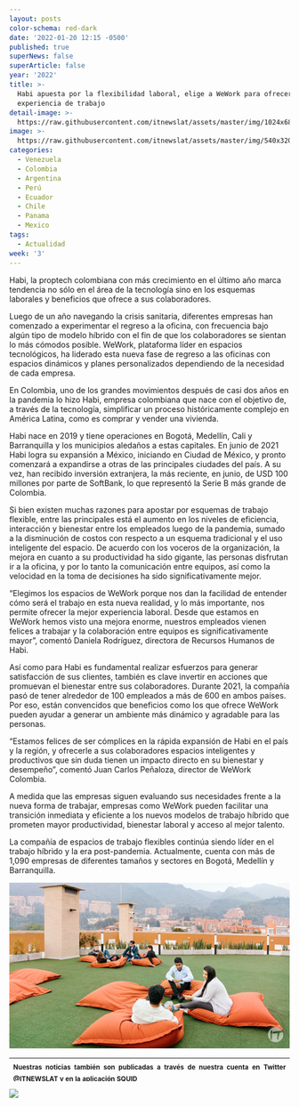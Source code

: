 ```yaml
---
layout: posts
color-schema: red-dark
date: '2022-01-20 12:15 -0500'
published: true
superNews: false
superArticle: false
year: '2022'
title: >-
  Habi apuesta por la flexibilidad laboral, elige a WeWork para ofrecer la mejor
  experiencia de trabajo 
detail-image: >-
  https://raw.githubusercontent.com/itnewslat/assets/master/img/1024x680/habi-wework-g-.jpg
image: >-
  https://raw.githubusercontent.com/itnewslat/assets/master/img/540x320/habi-wework-p.jpg
categories:
  - Venezuela
  - Colombia
  - Argentina
  - Perú
  - Ecuador
  - Chile
  - Panama
  - Mexico
tags:
  - Actualidad
week: '3'
---
```

Habi, la proptech colombiana con más crecimiento en el último año marca tendencia no sólo en el área de la tecnología sino en los esquemas laborales y beneficios que ofrece a sus colaboradores. 

Luego de un año navegando la crisis sanitaria, diferentes empresas han comenzado a experimentar el regreso a la oficina, con frecuencia bajo algún tipo de modelo híbrido con el fin de que los colaboradores se sientan lo más cómodos posible. WeWork, plataforma líder en espacios tecnológicos, ha liderado esta nueva fase de regreso a las oficinas con espacios dinámicos y planes personalizados dependiendo de la necesidad de cada empresa. 

En Colombia, uno de los grandes movimientos después de casi dos años en la pandemia lo hizo Habi, empresa colombiana que nace con el objetivo de, a través de la tecnología, simplificar un proceso históricamente complejo en América Latina, como es comprar y vender una vivienda.  

Habi nace en 2019 y tiene operaciones en Bogotá, Medellín, Cali y Barranquilla y los municipios aledaños a estas capitales. En junio de 2021 Habi logra su expansión a México, iniciando en Ciudad de México, y pronto comenzará a expandirse a otras de las principales ciudades del país. A su vez, han recibido inversión extranjera, la más reciente, en junio, de USD 100 millones por parte de SoftBank, lo que representó la Serie B más grande de Colombia. 

Si bien existen muchas razones para apostar por esquemas de trabajo flexible, entre las principales está el aumento en los niveles de eficiencia, interacción y bienestar entre los empleados luego de la pandemia, sumado a la disminución de costos con respecto a un esquema tradicional y el uso inteligente del espacio. De acuerdo con los voceros de la organización, la mejora en cuanto a su productividad ha sido gigante, las personas disfrutan ir a la oficina, y por lo tanto la comunicación entre equipos, así como la velocidad en la toma de decisiones ha sido significativamente mejor. 

“Elegimos los espacios de WeWork porque nos dan la facilidad de entender cómo será el trabajo en esta nueva realidad, y lo más importante, nos permite ofrecer la mejor experiencia laboral. Desde que estamos en WeWork hemos visto una mejora enorme, nuestros empleados vienen felices a trabajar y la colaboración entre equipos es significativamente mayor”, comentó Daniela Rodríguez, directora de Recursos Humanos de Habi.  

Así como para Habi es fundamental realizar esfuerzos para generar satisfacción de sus clientes, también es clave invertir en acciones que promuevan el bienestar entre sus colaboradores. Durante 2021, la compañía pasó de tener alrededor de 100 empleados a más de 600 en ambos países. Por eso, están convencidos que beneficios como los que ofrece WeWork pueden ayudar a generar un ambiente más dinámico y agradable para las personas. 

“Estamos felices de ser cómplices en la rápida expansión de Habi en el país y la región, y ofrecerle a sus colaboradores espacios inteligentes y productivos que sin duda tienen un impacto directo en su bienestar y desempeño”, comentó Juan Carlos Peñaloza, director de WeWork Colombia. 

A medida que las empresas siguen evaluando sus necesidades frente a la nueva forma de trabajar, empresas como WeWork pueden facilitar una transición inmediata y eficiente a los nuevos modelos de trabajo híbrido que prometen mayor productividad, bienestar laboral y acceso al mejor talento. 

 

La compañía de espacios de trabajo flexibles continúa siendo líder en el trabajo híbrido y la era post-pandemia. Actualmente, cuenta con más de 1,090 empresas de diferentes tamaños y sectores en Bogotá, Medellín y Barranquilla.

![](https://raw.githubusercontent.com/itnewslat/assets/master/img/540x320/habi-wework-p.jpg)

<table style="height: 42px;" width="569">
<tbody>
<tr>
<td style="text-align: justify;"><sub><strong>Nuestras noticias también son publicadas a través de nuestra cuenta en Twitter <a href="https://twitter.com/itnewslat?lang=es">@ITNEWSLAT</a> y en la aplicación <a href="https://squidapp.co/en/">SQUID</a></strong></sub></td>
</tr>
</tbody>
</table>

<img src="https://tracker.metricool.com/c3po.jpg?hash=56f88a41e39ab42c063cc51676587a04"/>
